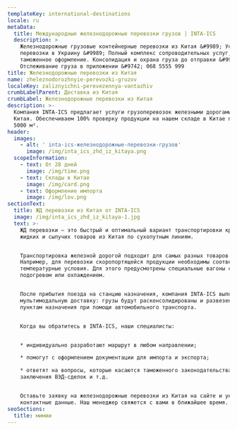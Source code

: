 ```yaml
---
templateKey: international-destinations
locale: ru
metaData:
  title: Международные железнодорожные перевозки грузов | INTA-ICS
  description: >
    Железнодорожные грузовые контейнерные перевозки из Китая &#9989; Услуги Ж/Д
    перевозки в Украину &#9989; Полный комплекс сопроводительных услуг,
    таможенное оформление. Консолидация и охрана груза до отправки &#9989;
    Отслеживание груза в приложении &#9742; 068 5555 999
title: Железнодорожные перевозки из Китая
name: zheleznodorozhnyie-perevozki-gruzov
localeKey: zaliznyichni-perevezennya-vantazhiv
crumbLabelParent: Доставка из Китая
crumbLabel: Железнодорожные перевозки из Китая
description: >-
  Компания INTA-ICS предлагает услуги грузоперевозок железными дорогами из
  Китая. Обеспечиваем 100% проверку продукции на нашем складе в Китае площадью
  5000 м².
header:
  images:
    - alt: ' inta-ics-железнодорожные-перевозки-грузов'
      image: /img/inta_ics_zhd_iz_kitaya.png
  scopeInformation:
    - text: От 28 дней
      image: /img/time.png
    - text: Склады в Китае
      image: /img/card.png
    - text: Оформление импорта
      image: /img/lov.png
sectionText:
  title: ЖД перевозки из Китая от INTA-ICS
  image: /img/inta_ics_zhd_iz_kitaya-1.jpg
  text: >-
    ЖД перевозки — это быстрый и оптимальный вариант транспортировки крупных,
    жидких и сыпучих товаров из Китая по сухопутным линиям.


    Транспортировка железной дорогой подходит для самых разных товаров.
    Например, для перевозки скоропортящейся продукции необходимы соответствующие
    температурные условия. Для этого предусмотрены специальные вагоны с
    подогревом или охлаждением.


    После прибытия поезда на станцию назначения, компания INTA-ICS выполнит
    мультимодальную доставку: грузы будут расконсолидированы и развезены по
    пунктам назначения при помощи автомобильного транспорта.


    Когда вы обратитесь в INTA-ICS, наши специалисты:


    * индивидуально разработают маршрут в любом направлении;

    * помогут с оформлением документации для импорта и экспорта;

    * ответят на вопросы, которые касаются таможенного законодательства,
    заключения ВЭД-сделок и т.д.


    Оставьте заявку на железнодорожные перевозки из Китая на сайте и укажите
    контактные данные. Наш менеджер свяжется с вами в ближайшее время.
seoSections:
  title: мимии
---
```


